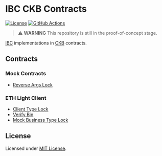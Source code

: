 # IBC CKB Contracts

[![License]](#license)
[![GitHub Actions]](https://github.com/synapseweb3/ibc-ckb-contracts/actions)

> :warning: **WARNING** This repository is still in the proof-of-concept stage.

[IBC] implementations in [CKB] contracts.

[License]: https://img.shields.io/badge/License-MIT-blue.svg
[GitHub Actions]: https://github.com/synapseweb3/ibc-ckb-contracts//workflows/CI/badge.svg

## Contracts

### Mock Contracts

- [Reverse Args Lock](contracts/mock_contracts/reverse_args_lock)

### ETH Light Client

- [Client Type Lock](contracts/eth_light_client/client_type_lock)
- [Verify Bin](contracts/eth_light_client/verify_bin)
- [Mock Business Type Lock](contracts/eth_light_client/mock_business_type_lock)

## License

Licensed under [MIT License].

[IBC]: https://github.com/cosmos/ibc
[CKB]: https://github.com/nervosnetwork/ckb

[MIT License]: LICENSE
